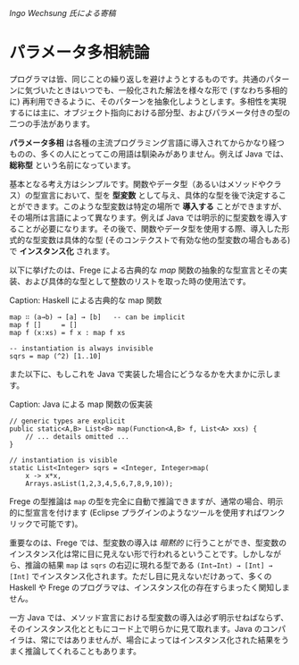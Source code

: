 _Ingo Wechsung 氏による寄稿_

# パラメータ多相続論

プログラマは皆、同じことの繰り返しを避けようとするものです。共通のパターンに気づいたときはいつでも、一般化された解法を様々な形で (すなわち多相的に) 再利用できるように、そのパターンを抽象化しようとします。多相性を実現するには主に、オブジェクト指向における部分型、およびパラメータ付きの型の二つの手法があります。

__パラメータ多相__ は各種の主流プログラミング言語に導入されてからかなり経つものの、多くの人にとってこの用語は馴染みがありません。例えば Java では、__総称型__ という名前になっています。

基本となる考え方はシンプルです。関数やデータ型（あるいはメソッドやクラス）の型宣言において、型を __型変数__ として与え、具体的な型を後で決定することができます。このような型変数は特定の場所で __導入する__ ことができますが、その場所は言語によって異なります。例えば Java では明示的に型変数を導入することが必要になります。その後で、関数やデータ型を使用する際、導入した形式的な型変数は具体的な型 (そのコンテクストで有効な他の型変数の場合もある) で __インスタンス化__ されます。

以下に挙げたのは、Frege による古典的な _map_ 関数の抽象的な型宣言とその実装、および具体的な型として整数のリストを取った時の使用法です。

Caption: Haskell による古典的な map 関数

```
map ∷ (a→b) → [a] → [b]   -- can be implicit
map f []     = []
map f (x:xs) = f x : map f xs

-- instantiation is always invisible
sqrs = map (^2) [1..10]
```
また以下に、もしこれを Java で実装した場合にどうなるかを大まかに示します。

Caption: Java による map 関数の仮実装

```
// generic types are explicit
public static<A,B> List<B> map(Function<A,B> f, List<A> xxs) {
    // ... details omitted ...
}

// instantiation is visible
static List<Integer> sqrs = <Integer, Integer>map(
	x -> x*x,
	Arrays.asList(1,2,3,4,5,6,7,8,9,10));
```

Frege の型推論は `map` の型を完全に自動で推論できますが、通常の場合、明示的に型宣言を付けます (Eclipse プラグインのようなツールを使用すればワンクリックで可能です)。

重要なのは、Frege では、型変数の導入は _暗黙的_ に行うことができ、型変数のインスタンス化は常に目に見えない形で行われるということです。しかしながら、推論の結果 `map` は `sqrs` の右辺に現れる型である `(Int→Int) → [Int] → [Int]` でインスタンス化されます。ただし目に見えないだけあって、多くの Haskell や Frege のプログラマは、インスタンス化の存在すらまったく関知しません。

一方 Java では、メソッド宣言における型変数の導入は必ず明示せねばならず、そのインスタンス化とともにコード上で明らかに見て取れます。Java のコンパイラは、常にではありませんが、場合によってはインスタンス化された結果をうまく推論してくれることもあります。
